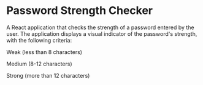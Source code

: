 # Password Strength Checker

A React application that checks the strength of a password entered by the user. The application displays a visual indicator of the password's strength, with the following criteria:

Weak (less than 8 characters)

Medium (8-12 characters)

Strong (more than 12 characters)